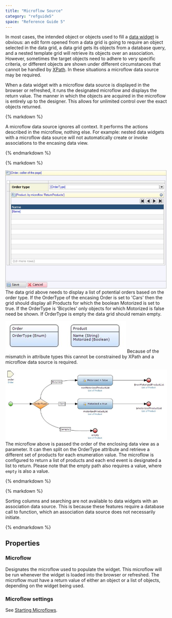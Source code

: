 ```yaml
---
title: "Microflow Source"
category: "refguide5"
space: "Reference Guide 5"
---
```



In most cases, the intended object or objects used to fill a [data widget](Data+Widgets) is obvious: an edit form opened from a data grid is going to require an object selected in the data grid, a data grid gets its objects from a database query, and a nested template grid will retrieve its objects over an association. However, sometimes the target objects need to adhere to very specific criteria, or different objects are shown under different circumstances that cannot be handled by [XPath](XPath+Constraints). In these situations a microflow data source may be required.

When a data widget with a microflow data source is displayed in the browser or refreshed, it runs the designated microflow and displays the return value. The manner in which the objects are acquired in the microflow is entirely up to the designer. This allows for unlimited control over the exact objects returned.

<div class="alert alert-warning">{% markdown %}

A microflow data source ignores all context. It performs the actions described in the microflow, nothing else. For example: nested data widgets with a microflow data source will not automatically create or invoke associations to the encasing data view.

{% endmarkdown %}</div><div class="alert alert-info">{% markdown %}

![](attachments/4522368/4751411.jpg)
The data grid above needs to display a list of potential orders based on the order type. If the OrderType of the encasing Order is set to 'Cars' then the grid should display all Products for which the boolean Motorized is set to true. If the OrderType is 'Bicycles' only objects for which Motorized is false need be shown. If OrderType is empty the data grid should remain empty.

![](attachments/4522368/4751409.jpg)
Because of the mismatch in attribute types this cannot be constrained by XPath and a microflow data source is required.

![](attachments/4522368/4751388.jpg)
The microflow above is passed the order of the enclosing data view as a parameter. It can then split on the OrderType attribute and retrieve a different set of products for each enumeration value. The microflow is configured to return a list of products and each end event is designated a list to return. Please note that the empty path also requires a value, where `empty` is also a value.

{% endmarkdown %}</div><div class="alert alert-warning">{% markdown %}

Sorting columns and searching are not available to data widgets with an association data source. This is because these features require a database call to function, which an association data source does not necessarily initiate.

{% endmarkdown %}</div>

## Properties

### Microflow

Designates the microflow used to populate the widget. This microflow will be run whenever the widget is loaded into the browser or refreshed. The microflow must have a return value of either an object or a list of objects, depending on the widget being used.

### Microflow settings

See [Starting Microflows](Starting+Microflows).